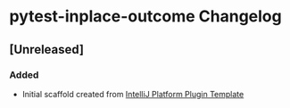 <!-- Keep a Changelog guide -> https://keepachangelog.com -->

# pytest-inplace-outcome Changelog

## [Unreleased]
### Added
- Initial scaffold created from [IntelliJ Platform Plugin Template](https://github.com/JetBrains/intellij-platform-plugin-template)
